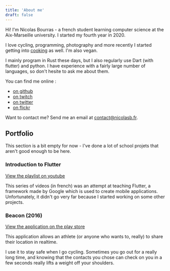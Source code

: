 ```yaml
---
title: 'About me'
draft: false
---
```


Hi! I'm Nicolas Bourras - a french student learning computer science at the Aix-Marseille university. I started my fourth year in 2020.

I love cycling, programming, photography and more recently I started getting into [cooking](/recipes) as well. I'm also vegan.

I mainly program in Rust these days, but I also regularly use Dart (with flutter) and python. I have experience with a fairly large number of languages, so don't hesite to ask me about them.

You can find me online :
 - [on github](https://github.com/vivescere)
 - [on twitch](https://www.twitch.tv/vivescere)
 - [on twitter](https://twitter.com/vivescere)
 - [on flickr](https://www.flickr.com/photos/148311248@N07/)

Want to contact me? Send me an email at [contact@nicolasb.fr](mailto:perso@nicolasb.fr).

## Portfolio

This section is a bit empty for now - I've done a lot of school projets that aren't good enough to be here.

### Introduction to Flutter

[View the playlist on youtube](https://www.youtube.com/watch?v=524K0rNP6wc&list=PL-sAExtisOFBM8O9f6gCCBWq2ndJAmDuG)

This series of videos (in french) was an attempt at teaching Flutter, a framework made by Google which is used to create mobile applications. Unfortunately, it didn't go very far because I started working on some other projects.

### Beacon (2016)

[View the application on the play store](https://play.google.com/store/apps/details?id=com.vivescere.beacon)

This application allows an athlete (or anyone who wants to, really) to share their location in realtime.

I use it to stay safe when I go cycling. Sometimes you go out for a really long time, and knowing that the contacts you chose can check on you in a few seconds really lifts a weight off your shoulders.
